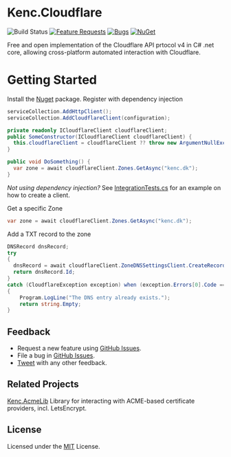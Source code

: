 # Kenc.Cloudflare
![Build Status](https://dev.azure.com/kenc/Cloudflare/_apis/build/status/Kencdk.Kenc.Cloudflare?branchName=main)
[![Feature Requests](https://img.shields.io/github/issues/Kencdk/Kenc.Cloudflare/feature-request.svg)](https://github.com/Kencdk/Kenc.Cloudflare/issues?q=is%3Aopen+is%3Aissue+label%3Afeature-request+sort%3Areactions-%2B1-desc)
[![Bugs](https://img.shields.io/github/issues/Kencdk/Kenc.Cloudflare/bug.svg)](https://github.com/Kencdk/Kenc.Cloudflare/issues?utf8=✓&q=is%3Aissue+is%3Aopen+label%3Abug)
[![NuGet](https://img.shields.io/nuget/v/Kenc.Cloudflare.svg)](NuGet)

Free and open implementation of the Cloudflare API prtocol v4 in C# .net core, allowing cross-platform automated interaction with Cloudflare.

# Getting Started #
Install the [Nuget] package.
Register with dependency injection

````C#
serviceCollection.AddHttpClient();
serviceCollection.AddCloudflareClient(configuration);
````

````C#
private readonly ICloudflareClient cloudflareClient;
public SomeConstructor(ICloudflareClient cloudflareClient) {
  this.cloudflareClient = cloudflareClient ?? throw new ArgumentNullException(nameof(cloudflareClient));
}

public void DoSomething() {
  var zone = await cloudflareClient.Zones.GetAsync("kenc.dk");
}
````

_Not using dependency injection?_ See [IntegrationTests.cs](src\Libraries\Kenc.Cloudflare.Core.IntegrationTests\IntegrationTests.cs) for an example on how to create a client.

Get a specific Zone
````C#
var zone = await cloudflareClient.Zones.GetAsync("kenc.dk");
````
Add a TXT record to the zone
````C#
DNSRecord dnsRecord;
try
{
  dnsRecord = await cloudflareClient.ZoneDNSSettingsClient.CreateRecordAsync(zone.Id, "_dummyrecord", DNSRecordType.TXT, "TXT record entry value", 3600);
  return dnsRecord.Id;
}
catch (CloudflareException exception) when (exception.Errors[0].Code == "81057")
{
    Program.LogLine("The DNS entry already exists.");
    return string.Empty;
}
````

## Feedback

* Request a new feature using [GitHub Issues][].
* File a bug in [GitHub Issues][].
* [Tweet](https://twitter.com/kenmandk) with any other feedback.

## Related Projects

[Kenc.AcmeLib](https://github.com/kencdk/kenc.acmelib) Library for interacting with ACME-based certificate providers, incl. LetsEncrypt.

## License

Licensed under the [MIT](LICENSE) License.

[GitHub Issues]: https://github.com/Kencdk/Kenc.Cloudflare/issues
[NuGet]: https://www.nuget.org/packages/Kenc.Cloudflare/ "Kenc.ACMELib NuGet package"